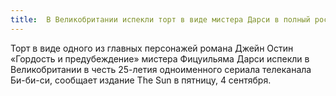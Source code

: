 ```yaml
---
title:  В Великобритании испекли торт в виде мистера Дарси в полный рост
---
```

Торт в виде одного из главных персонажей романа Джейн Остин «Гордость и предубеждение» мистера Фицуильяма Дарси испекли в Великобритании в честь 25-летия одноименного сериала телеканала Би-би-си, сообщает издание The Sun в пятницу, 4 сентября.
